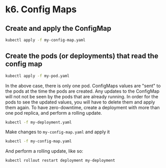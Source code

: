 # k6. Config Maps

## Create and apply the ConfigMap
```bash
kubectl apply -f my-config-map.yaml 
```

## Create the pods (or deployments) that read the config map
```bash
kubectl apply -f my-pod.yaml
```

In the above case, there is only one pod.
ConfigMaps values are "sent" to the pods at the time the pods are created. Any updates to the ConfigMap will not not be seen by the pods that are already running. In order for the pods to see the updated values, you will have to delete them and apply them again. To have zero-downtime, create a deployment with more than one pod replica, and perform a rolling update.
```bash
kubectl -f my-deployment.yaml
```

Make changes to `my-config-map.yaml` and apply it
```bash
kubectl -f my-config-map.yaml
```

And perform a rolling update, like so:
```bash
kubectl rollout restart deployment my-deployment
```